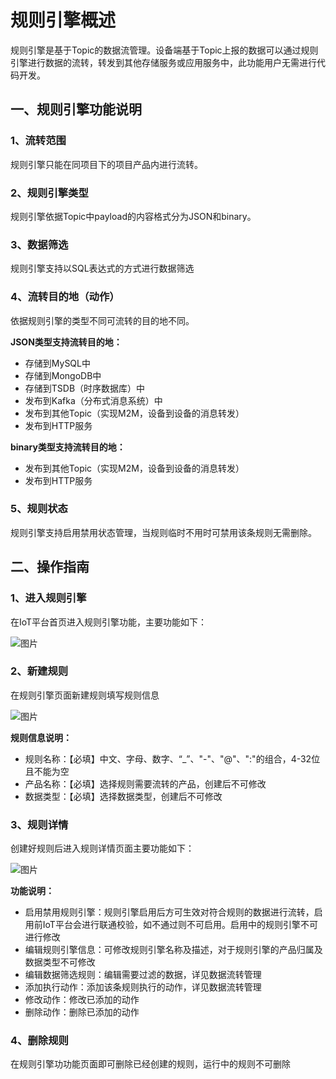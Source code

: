 # 规则引擎概述

规则引擎是基于Topic的数据流管理。设备端基于Topic上报的数据可以通过规则引擎进行数据的流转，转发到其他存储服务或应用服务中，此功能用户无需进行代码开发。



## 一、规则引擎功能说明

### 1、流转范围

规则引擎只能在同项目下的项目产品内进行流转。



### 2、规则引擎类型

规则引擎依据Topic中payload的内容格式分为JSON和binary。



### 3、数据筛选

规则引擎支持以SQL表达式的方式进行数据筛选



### 4、流转目的地（动作）

依据规则引擎的类型不同可流转的目的地不同。

**JSON类型支持流转目的地：**

* 存储到MySQL中
* 存储到MongoDB中
* 存储到TSDB（时序数据库）中
* 发布到Kafka（分布式消息系统）中
* 发布到其他Topic（实现M2M，设备到设备的消息转发）
* 发布到HTTP服务

**binary类型支持流转目的地：**

* 发布到其他Topic（实现M2M，设备到设备的消息转发）
* 发布到HTTP服务



###  5、规则状态

规则引擎支持启用禁用状态管理，当规则临时不用时可禁用该条规则无需删除。



## 二、操作指南

### 1、进入规则引擎

在IoT平台首页进入规则引擎功能，主要功能如下：

![图片](../../images/规则引擎-1.png)



### 2、新建规则

在规则引擎页面新建规则填写规则信息

![图片](../../images/规则引擎-2.png)

**规则信息说明：**

* 规则名称：【必填】中文、字母、数字、“_”、"-"、"@"、":"的组合，4-32位且不能为空
* 产品名称：【必填】选择规则需要流转的产品，创建后不可修改
* 数据类型：【必填】选择数据类型，创建后不可修改

### 3、规则详情

创建好规则后进入规则详情页面主要功能如下：

![图片](../../images/规则引擎-3.png)

**功能说明：**

* 启用禁用规则引擎：规则引擎启用后方可生效对符合规则的数据进行流转，启用前IoT平台会进行联通校验，如不通过则不可启用。启用中的规则引擎不可进行修改
* 编辑规则引擎信息：可修改规则引擎名称及描述，对于规则引擎的产品归属及数据类型不可修改
* 编辑数据筛选规则：编辑需要过滤的数据，详见数据流转管理
* 添加执行动作：添加该条规则执行的动作，详见数据流转管理
* 修改动作：修改已添加的动作
* 删除动作：删除已添加的动作



### 4、删除规则

 在规则引擎功功能页面即可删除已经创建的规则，运行中的规则不可删除

